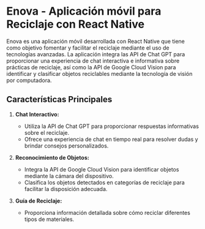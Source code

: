 # Enova - Aplicación móvil para Reciclaje con React Native

Enova es una aplicación móvil desarrollada con React Native que tiene como objetivo fomentar y facilitar el reciclaje mediante el uso de tecnologías avanzadas. La aplicación integra las API de Chat GPT para proporcionar una experiencia de chat interactiva e informativa sobre prácticas de reciclaje, así como la API de Google Cloud Vision para identificar y clasificar objetos reciclables mediante la tecnología de visión por computadora.

## Características Principales

1. **Chat Interactivo:**
   - Utiliza la API de Chat GPT para proporcionar respuestas informativas sobre el reciclaje.
   - Ofrece una experiencia de chat en tiempo real para resolver dudas y brindar consejos personalizados.

2. **Reconocimiento de Objetos:**
   - Integra la API de Google Cloud Vision para identificar objetos mediante la cámara del dispositivo.
   - Clasifica los objetos detectados en categorías de reciclaje para facilitar la disposición adecuada.

3. **Guía de Reciclaje:**
   - Proporciona información detallada sobre cómo reciclar diferentes tipos de materiales.
